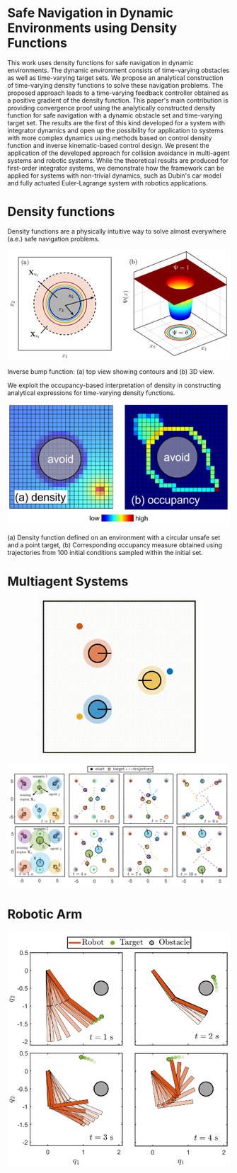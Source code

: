 # Safe Navigation in Dynamic Environments using Density Functions
This work uses density functions for safe navigation in dynamic environments. The dynamic environment consists of time-varying obstacles as well as time-varying target sets. We propose an analytical construction of time-varying density functions to solve these navigation problems. The proposed approach leads to a time-varying feedback controller obtained as a positive gradient of the density function. This paper's main contribution is providing convergence proof using the analytically constructed density function for safe navigation with a dynamic obstacle set and time-varying target set. The results are the first of this kind developed for a system with integrator dynamics and open up the possibility for application to systems with more complex dynamics using methods based on control density function and inverse kinematic-based control design. We present the application of the developed approach for collision avoidance in multi-agent systems and robotic systems. While the theoretical results are produced for first-order integrator systems, we demonstrate how the framework can be applied for systems with non-trivial dynamics, such as Dubin's car model and fully actuated Euler-Lagrange system with robotics applications.

# Density functions
Density functions are a physically intuitive way to solve almost everywhere (a.e.) safe navigation problems.
<p align="center">
  <img src="figures_paper/density_figure.png" alt="fig" width="600" />
</p>
Inverse bump function: (a) top view showing contours and (b) 3D view.

We exploit the occupancy-based interpretation of density in constructing analytical expressions for time-varying density functions.
<p align="center">
  <img src="figures_paper/occ_map.png" alt="fig" width="600" />
</p>
(a) Density function defined on an environment with a circular unsafe set and a point target, (b) Corresponding occupancy measure obtained using trajectories from 100 initial conditions sampled within the initial set.

# Multiagent Systems
<p align="center">
  <img src="animations/3_agent_scenario.gif" alt="animated" />
</p>

<p align="center">
  <img src="figures_paper/multi_agent_systems.png" alt="fig" />
</p>


# Robotic Arm
<p align="center">
  <img src="figures_paper/robotic_arm.png" alt="animated" width="600" />
</p>
